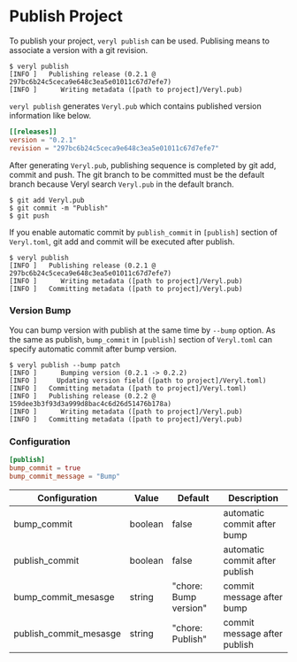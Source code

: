 # Publish Project

To publish your project, `veryl publish` can be used.
Publising means to associate a version with a git revision.

```
$ veryl publish
[INFO ]   Publishing release (0.2.1 @ 297bc6b24c5ceca9e648c3ea5e01011c67d7efe7)
[INFO ]      Writing metadata ([path to project]/Veryl.pub)
```

`veryl publish` generates `Veryl.pub` which contains published version information like below.

```toml
[[releases]]
version = "0.2.1"
revision = "297bc6b24c5ceca9e648c3ea5e01011c67d7efe7"
```

After generating `Veryl.pub`, publishing sequence is completed by git add, commit and push.
The git branch to be committed must be the default branch because Veryl search `Veryl.pub` in the default branch.

```
$ git add Veryl.pub
$ git commit -m "Publish"
$ git push
```

If you enable automatic commit by `publish_commit` in `[publish]` section of `Veryl.toml`, git add and commit will be executed after publish.

```
$ veryl publish
[INFO ]   Publishing release (0.2.1 @ 297bc6b24c5ceca9e648c3ea5e01011c67d7efe7)
[INFO ]      Writing metadata ([path to project]/Veryl.pub)
[INFO ]   Committing metadata ([path to project]/Veryl.pub)
```

### Version Bump

You can bump version with publish at the same time by `--bump` option.
As the same as publish, `bump_commit` in `[publish]` section of `Veryl.toml` can specify automatic commit after bump version.

```
$ veryl publish --bump patch
[INFO ]      Bumping version (0.2.1 -> 0.2.2)
[INFO ]     Updating version field ([path to project]/Veryl.toml)
[INFO ]   Committing metadata ([path to project]/Veryl.toml)
[INFO ]   Publishing release (0.2.2 @ 159dee3b3f93d3a999d8bac4c6d26d51476b178a)
[INFO ]      Writing metadata ([path to project]/Veryl.pub)
[INFO ]   Committing metadata ([path to project]/Veryl.pub)
```

### Configuration

```toml
[publish]
bump_commit = true
bump_commit_message = "Bump"
```

| Configuration             | Value                | Default               | Description                                     |
|---------------------------|----------------------|-----------------------|-------------------------------------------------|
| bump_commit               | boolean              | false                 | automatic commit after bump                     |
| publish_commit            | boolean              | false                 | automatic commit after publish                  |
| bump_commit_mesasge       | string               | "chore: Bump version" | commit message after bump                       |
| publish_commit_mesasge    | string               | "chore: Publish"      | commit message after publish                    |
